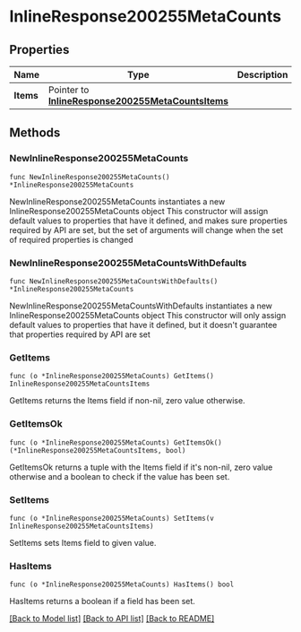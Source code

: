 # InlineResponse200255MetaCounts

## Properties

Name | Type | Description | Notes
------------ | ------------- | ------------- | -------------
**Items** | Pointer to [**InlineResponse200255MetaCountsItems**](InlineResponse200255MetaCountsItems.md) |  | [optional] 

## Methods

### NewInlineResponse200255MetaCounts

`func NewInlineResponse200255MetaCounts() *InlineResponse200255MetaCounts`

NewInlineResponse200255MetaCounts instantiates a new InlineResponse200255MetaCounts object
This constructor will assign default values to properties that have it defined,
and makes sure properties required by API are set, but the set of arguments
will change when the set of required properties is changed

### NewInlineResponse200255MetaCountsWithDefaults

`func NewInlineResponse200255MetaCountsWithDefaults() *InlineResponse200255MetaCounts`

NewInlineResponse200255MetaCountsWithDefaults instantiates a new InlineResponse200255MetaCounts object
This constructor will only assign default values to properties that have it defined,
but it doesn't guarantee that properties required by API are set

### GetItems

`func (o *InlineResponse200255MetaCounts) GetItems() InlineResponse200255MetaCountsItems`

GetItems returns the Items field if non-nil, zero value otherwise.

### GetItemsOk

`func (o *InlineResponse200255MetaCounts) GetItemsOk() (*InlineResponse200255MetaCountsItems, bool)`

GetItemsOk returns a tuple with the Items field if it's non-nil, zero value otherwise
and a boolean to check if the value has been set.

### SetItems

`func (o *InlineResponse200255MetaCounts) SetItems(v InlineResponse200255MetaCountsItems)`

SetItems sets Items field to given value.

### HasItems

`func (o *InlineResponse200255MetaCounts) HasItems() bool`

HasItems returns a boolean if a field has been set.


[[Back to Model list]](../README.md#documentation-for-models) [[Back to API list]](../README.md#documentation-for-api-endpoints) [[Back to README]](../README.md)


